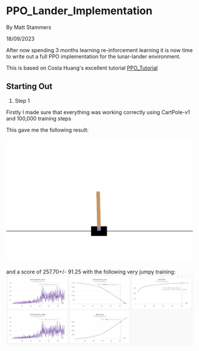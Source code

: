 # PPO_Lander_Implementation

By Matt Stammers

18/09/2023

After now spending 3 months learning re-inforcement learning it is now time to write out a full PPO implementation for the lunar-lander environment. 

This is based on Costa Huang's excellent tutorial [PPO_Tutorial](youtube.com/watch?v=MEt6rrxH8W4)

## Starting Out
1. Step 1

Firstly I made sure that everything was working correctly using CartPole-v1 and 100,000 training steps

This gave me the following result:

![Video](https://github.com/MattStammers/PPO_Lander_Implementation/blob/main/videos/CartPole-v1__ppo__1__1695047933/CartPole-v1.gif)

and a score of 257.70+/- 91.25 with the following very jumpy training: ![Training](https://github.com/MattStammers/PPO_Lander_Implementation/blob/main/images/CartPole-v1.JPG)

